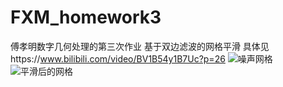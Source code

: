 # FXM_homework3
傅孝明数字几何处理的第三次作业
基于双边滤波的网格平滑
具体见https://www.bilibili.com/video/BV1B54y1B7Uc?p=26
![噪声网格](".\noise.png")
![平滑后的网格](".\output.png")
